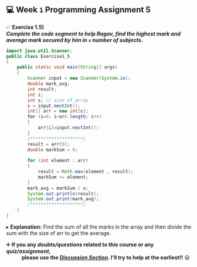 ## :computer: Week `1` Programming Assignment 5

:white_check_mark: **Exercise 1.5)**<br>
***Complete the code segment to help Ragav, find the highest mark and average mark secured by him in `s` number of subjects.***

```java
import java.util.Scanner;
public class Exercise1_5
{
    public static void main(String[] args)
    {
        Scanner input = new Scanner(System.in);
        double mark_avg;
        int result;
        int i;
        int s; // size of array
        s = input.nextInt();
        int[] arr = new int[s];   
        for (i=0; i<arr.length; i++)
        {
            arr[i]=input.nextInt();
        }
        /********************/
        result = arr[0];
        double markSum = 0;
        
        for (int element : arr)
        {
            result = Math.max(element , result);
            markSum += element;
        }
        mark_avg = markSum / s;
        System.out.println(result);
        System.out.print(mark_avg);
        /********************/
	}
}
```
▸ **Explanation:** Find the sum of all the marks in the array and then divide the sum with the size of arr to get the average.

:heavy_plus_sign: **If you any _doubts/questions_ related to this course or any _quiz/assignment_, <br>
&emsp;&emsp;&emsp;please use the <a href="https://github.com/guru-shreyansh/NPTEL-Programming-in-Java/discussions"><i>Discussion Section</i></a>. 
I'll try to help at the earliest!!** :smiley:
